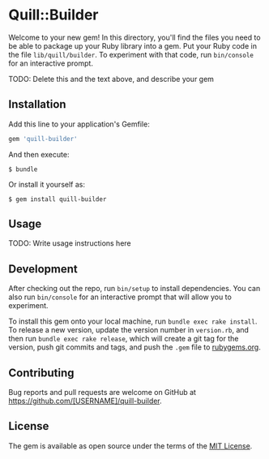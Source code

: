 # Quill::Builder

Welcome to your new gem! In this directory, you'll find the files you need to be able to package up your Ruby library into a gem. Put your Ruby code in the file `lib/quill/builder`. To experiment with that code, run `bin/console` for an interactive prompt.

TODO: Delete this and the text above, and describe your gem

## Installation

Add this line to your application's Gemfile:

```ruby
gem 'quill-builder'
```

And then execute:

    $ bundle

Or install it yourself as:

    $ gem install quill-builder

## Usage

TODO: Write usage instructions here

## Development

After checking out the repo, run `bin/setup` to install dependencies. You can also run `bin/console` for an interactive prompt that will allow you to experiment.

To install this gem onto your local machine, run `bundle exec rake install`. To release a new version, update the version number in `version.rb`, and then run `bundle exec rake release`, which will create a git tag for the version, push git commits and tags, and push the `.gem` file to [rubygems.org](https://rubygems.org).

## Contributing

Bug reports and pull requests are welcome on GitHub at https://github.com/[USERNAME]/quill-builder.

## License

The gem is available as open source under the terms of the [MIT License](http://opensource.org/licenses/MIT).
